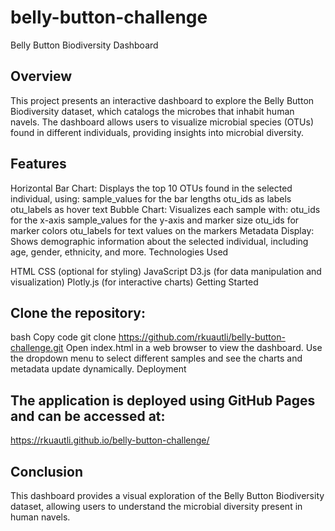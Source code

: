 # belly-button-challenge
Belly Button Biodiversity Dashboard

## Overview

This project presents an interactive dashboard to explore the Belly Button Biodiversity dataset, which catalogs the microbes that inhabit human navels. The dashboard allows users to visualize microbial species (OTUs) found in different individuals, providing insights into microbial diversity.

## Features

Horizontal Bar Chart: Displays the top 10 OTUs found in the selected individual, using:
sample_values for the bar lengths
otu_ids as labels
otu_labels as hover text
Bubble Chart: Visualizes each sample with:
otu_ids for the x-axis
sample_values for the y-axis and marker size
otu_ids for marker colors
otu_labels for text values on the markers
Metadata Display: Shows demographic information about the selected individual, including age, gender, ethnicity, and more.
Technologies Used

HTML
CSS (optional for styling)
JavaScript
D3.js (for data manipulation and visualization)
Plotly.js (for interactive charts)
Getting Started

## Clone the repository:
bash
Copy code
git clone https://github.com/rkuautli/belly-button-challenge.git
Open index.html in a web browser to view the dashboard.
Use the dropdown menu to select different samples and see the charts and metadata update dynamically.
Deployment

## The application is deployed using GitHub Pages and can be accessed at:

https://rkuautli.github.io/belly-button-challenge/

## Conclusion

This dashboard provides a visual exploration of the Belly Button Biodiversity dataset, allowing users to understand the microbial diversity present in human navels.
